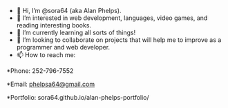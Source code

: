 - 👋 Hi, I’m @sora64 (aka Alan Phelps).
- 👀 I’m interested in web development, languages, video games, and reading interesting books.
- 🌱 I’m currently learning all sorts of things!
- 💞️ I’m looking to collaborate on projects that will help me to improve as a programmer and web developer.
- 📫 How to reach me: 

 *Phone: 252-796-7552
  
 *Email: phelpsa64@gmail.com
  
  *Portfolio: sora64.github.io/alan-phelps-portfolio/

<!---
sora64/sora64 is a ✨ special ✨ repository because its `README.md` (this file) appears on your GitHub profile.
You can click the Preview link to take a look at your changes.
--->
